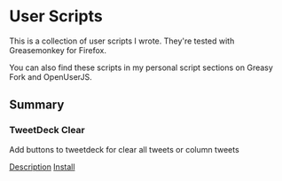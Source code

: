 # User Scripts

This is a collection of user scripts I wrote. They're tested with Greasemonkey for Firefox.

You can also find these scripts in my personal script sections on Greasy Fork and OpenUserJS.

## Summary

### TweetDeck Clear

Add buttons to tweetdeck for clear all tweets or column tweets

[Description](https://raw.githubusercontent.com/b1nj/userscripts/master/TweetDeck_Clear.md) [Install](https://raw.githubusercontent.com/b1nj/userscripts/master/TweetDeck_Clear.user.js)